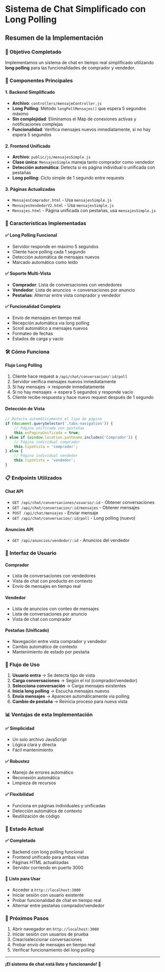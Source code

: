 # Sistema de Chat Simplificado con Long Polling

## Resumen de la Implementación

### 🎯 Objetivo Completado
Implementamos un sistema de chat en tiempo real simplificado utilizando **long polling** para las funcionalidades de comprador y vendedor.

### 🔧 Componentes Principales

#### 1. **Backend Simplificado**
- **Archivo**: `controllers/mensajeController.js`
- **Long Polling**: Método `longPollMensajes()` que espera 5 segundos máximo
- **Sin complejidad**: Eliminamos el Map de conexiones activas y notificaciones complejas
- **Funcionalidad**: Verifica mensajes nuevos inmediatamente, si no hay espera 5 segundos

#### 2. **Frontend Unificado**
- **Archivo**: `public/js/mensajesSimple.js`
- **Clase única**: `MensajesSimple` maneja tanto comprador como vendedor
- **Detección automática**: Detecta si es página individual o unificada con pestañas
- **Long polling**: Ciclo simple de 1 segundo entre requests

#### 3. **Páginas Actualizadas**
- `MensajesComprador.html` - Usa `mensajesSimple.js`
- `MensajesVendedorV2.html` - Usa `mensajesSimple.js`
- `Mensajes.html` - Página unificada con pestañas, usa `mensajesSimple.js`

### 🚀 Características Implementadas

#### ✅ **Long Polling Funcional**
- Servidor responde en máximo 5 segundos
- Cliente hace polling cada 1 segundo
- Detección automática de mensajes nuevos
- Marcado automático como leído

#### ✅ **Soporte Multi-Vista**
- **Comprador**: Lista de conversaciones con vendedores
- **Vendedor**: Lista de anuncios → conversaciones por anuncio
- **Pestañas**: Alternar entre vista comprador y vendedor

#### ✅ **Funcionalidad Completa**
- Envío de mensajes en tiempo real
- Recepción automática via long polling
- Scroll automático a mensajes nuevos
- Formateo de fechas
- Estados de carga y vacío

### 🛠️ Cómo Funciona

#### **Flujo Long Polling**
1. Cliente hace request a `/api/chat/conversacion/:id/poll`
2. Servidor verifica mensajes nuevos inmediatamente
3. Si hay mensajes → responde inmediatamente
4. Si no hay mensajes → espera 5 segundos y responde vacío
5. Cliente recibe respuesta y hace nuevo request después de 1 segundo

#### **Detección de Vista**
```javascript
// Detecta automáticamente el tipo de página
if (document.querySelector('.tabs-navigation')) {
    // Página unificada con pestañas
    this.esPaginaUnificada = true;
} else if (window.location.pathname.includes('Comprador')) {
    // Página individual comprador
    this.tipoVista = 'comprador';
} else {
    // Página individual vendedor
    this.tipoVista = 'vendedor';
}
```

### 📋 Endpoints Utilizados

#### **Chat API**
- `GET /api/chat/conversaciones/usuario/:id` - Obtener conversaciones
- `GET /api/chat/conversacion/:id/mensajes` - Obtener mensajes
- `POST /api/chat/mensajes` - Enviar mensaje
- `GET /api/chat/conversacion/:id/poll` - Long polling (nuevo)

#### **Anuncios API**
- `GET /api/anuncios/vendedor/:id` - Anuncios del vendedor

### 🎨 Interfaz de Usuario

#### **Comprador**
- Lista de conversaciones con vendedores
- Vista de chat con producto en contexto
- Envío de mensajes en tiempo real

#### **Vendedor**
- Lista de anuncios con conteo de mensajes
- Lista de conversaciones por anuncio
- Vista de chat con comprador

#### **Pestañas (Unificado)**
- Navegación entre vista comprador y vendedor
- Cambio automático de contexto
- Mantenimiento de estado por pestaña

### 🔄 Flujo de Uso

1. **Usuario entra** → Se detecta tipo de vista
2. **Carga conversaciones** → Según el rol (comprador/vendedor)
3. **Selecciona conversación** → Carga mensajes existentes
4. **Inicia long polling** → Escucha mensajes nuevos
5. **Envía mensajes** → Aparecen automáticamente via polling
6. **Cambio de pestaña** → Reinicia proceso para nueva vista

### 📊 Ventajas de esta Implementación

#### ✅ **Simplicidad**
- Un solo archivo JavaScript
- Lógica clara y directa
- Fácil mantenimiento

#### ✅ **Robustez**
- Manejo de errores automático
- Reconexión automática
- Limpieza de recursos

#### ✅ **Flexibilidad**
- Funciona en páginas individuales y unificadas
- Detección automática de contexto
- Reutilización de código

### 🎯 Estado Actual

#### ✅ **Completado**
- Backend con long polling funcional
- Frontend unificado para ambas vistas
- Páginas HTML actualizadas
- Servidor corriendo en puerto 3000

#### 🔧 **Listo para Usar**
- Acceder a `http://localhost:3000`
- Iniciar sesión con usuario existente
- Probar funcionalidad de chat en tiempo real
- Alternar entre pestañas comprador/vendedor

### 🚀 **Próximos Pasos**
1. Abrir navegador en `http://localhost:3000`
2. Iniciar sesión con usuarios de prueba
3. Crear/seleccionar conversaciones
4. Probar envío de mensajes en tiempo real
5. Verificar funcionamiento del long polling

---

**¡El sistema de chat está listo y funcionando! 🎉**
